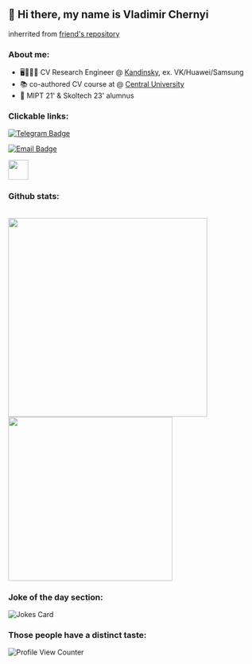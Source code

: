 ## 👋 Hi there, my name is Vladimir Chernyi

inherrited from [friend's repository](https://github.com/makmary)

### About me:

- 🖥👨🏻‍💻 CV Research Engineer @ [Kandinsky](https://www.sberbank.com/promo/kandinsky/), ex. VK/Huawei/Samsung
- 📚 co-authored CV course at @ [Central University](https://cu.ru/courses/cv)
- 🌻  MIPT 21' & Skoltech 23' alumnus 

### Clickable links:

[![Telegram Badge](https://img.shields.io/badge/-Telegram-0088cc?style=for-the-badge&logo=appveyor&logo=Telegram&logoColor=white&color=blue)](https://t.me/scalyvladimir)

[![Email Badge](https://img.shields.io/badge/-Email-0088cc?style=for-the-badge&logo=appveyor&logo=Gmail&logoColor=white&color=yellow)](mailto:chernyj.vv@phystech.edu)

[<img src='https://images.vexels.com/media/users/3/140030/isolated/preview/521136d25b37386f49728b93d2e4e6fa-cv-icon.png' height='40'>](https://www.overleaf.com/read/xwrbxpzszvyv)

### Github stats:

<br>

<a href="https://github.com/anuraghazra/github-readme-stats">
  <img align="left" width="400" src="https://github-readme-stats.vercel.app/api?username=scalyvladimir&show_icons=true&cache_seconds=1800" />
</a>

<a href="https://github.com/anuraghazra/github-readme-stats">
  <img align="left" width="330" src="https://github-readme-stats.vercel.app/api/top-langs/?username=scalyvladimir&show_icons=true&layout=compact" />
</a>

<br clear="all" />

### Joke of the day section:
![Jokes Card](https://readme-jokes.vercel.app/api)
### Those people have a distinct taste:
![Profile View Counter](https://komarev.com/ghpvc/?username=scalyvladimir)
